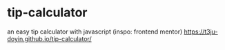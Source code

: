 # tip-calculator
an easy tip calculator with javascript (inspo: frontend mentor) https://t3ju-doyin.github.io/tip-calculator/
